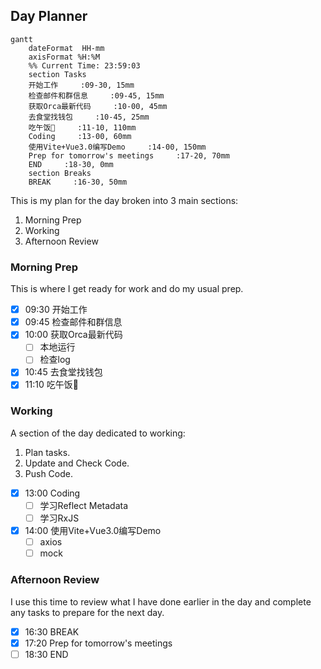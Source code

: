 ## Day Planner
```mermaid
gantt
    dateFormat  HH-mm
    axisFormat %H:%M
    %% Current Time: 23:59:03
    section Tasks
    开始工作     :09-30, 15mm
    检查邮件和群信息     :09-45, 15mm
    获取Orca最新代码     :10-00, 45mm
    去食堂找钱包     :10-45, 25mm
    吃午饭🥣     :11-10, 110mm
    Coding     :13-00, 60mm
    使用Vite+Vue3.0编写Demo     :14-00, 150mm
    Prep for tomorrow's meetings     :17-20, 70mm
    END     :18-30, 0mm
    section Breaks
    BREAK     :16-30, 50mm
```

This is my plan for the day broken into 3 main sections:
1. Morning Prep
2. Working
3. Afternoon Review

### Morning Prep

This is where I get ready for work and do my usual prep.

- [x] 09:30 开始工作
- [x] 09:45 检查邮件和群信息
- [x] 10:00 获取Orca最新代码
  - [ ] 本地运行
  - [ ] 检查log
- [x] 10:45 去食堂找钱包
- [x] 11:10 吃午饭🥣

### Working

A section of the day dedicated to working:

1. Plan tasks.
2. Update and Check Code.
3. Push Code.
   
- [x] 13:00 Coding
  - [ ] 学习Reflect Metadata
  - [ ] 学习RxJS
- [x] 14:00 使用Vite+Vue3.0编写Demo
  - [ ] axios
  - [ ] mock

### Afternoon Review

I use this time to review what I have done earlier in the day and complete any tasks to prepare for the next day.

- [x] 16:30 BREAK
- [x] 17:20 Prep for tomorrow's meetings
- [ ] 18:30 END